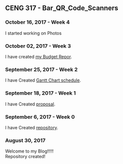 
CENG 317 - Bar_QR_Code_Scanners
-------------
### October 16, 2017 - Week 4
I started working on Photos 
### October 02, 2017 - Week 3
I have created [my Budget Repor](https://github.com/VinoU/Bar-QR-code-scanners/blob/master/Parts%20Budget%20Vino%20Uthayakumar.xlsx).

### September 25, 2017 - Week 2

I have Created [Gantt Chart schedule](https://github.com/VinoU/Bar-QR-code-scanners/blob/master/Vino%20Uthayakumar_Project%20Schedule.mpp).  


### September 18, 2017 - Week 1

 I have Created [proposal](https://github.com/VinoU/Bar-QR-code-scanners/blob/master/vino_%20proposal.xlsx).

### September 6, 2017 - Week 0

I have Created [repository](https://github.com/VinoU/Bar-QR-code-scanners).

### August 30, 2017 

Welcome to my Blog!!!!!  
                                                 Repository created!
